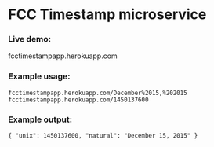 # FCC Timestamp microservice

### Live demo:

fcctimestampapp.herokuapp.com

### Example usage:

`fcctimestampapp.herokuapp.com/December%2015,%202015`  
`fcctimestampapp.herokuapp.com/1450137600`

### Example output:

`{ "unix": 1450137600, "natural": "December 15, 2015" }`
